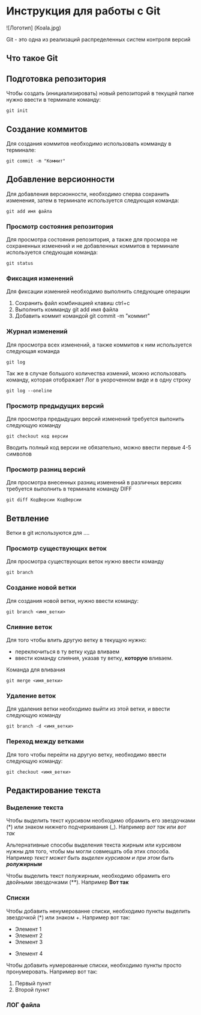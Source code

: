 # **Инструкция для работы с Git**

![Логотип] (Koala.jpg)

Git - это одна из реализаций распределенных систем контроля версий

## Что такое Git


## Подготовка репозитория

Чтобы создать (инициализировать) новый репозиторий в текущей папке нужно ввести в терминале команду:

    git init

## Создание коммитов

Для создания коммитов необходимо использовать комманду в терминале:

    git commit -m "Коммит"

## Добавление версионности

Для добавления версионности, необходимо сперва сохранить изменения, затем в терминале используется следующая команда:

    git add имя файла

### Просмотр состояния репозитория

Для просмотра состояния репозитория, а также для просмора не сохраненных изменений и не добавленных коммитов в терминале используется следующая команда:

    git status

### Фиксация изменений

Для фиксации изменией необходимо выполнить следующие операции

1. Сохранить файл комбинацией клавиш ctrl+c
2. Выполнить комманду git add имя файла
3. Добавить коммит командой git commit -m "коммит"

### Журнал изменений

Для просмотра всех изменений, а также коммитов к ним используется следующая команда

    git log

Так же в случае большого количества измений, можно использовать команду, которая отображает Лог в укороченном виде и в одну строку

    git log --oneline

### Просмотр предыдущих версий

Для просмотра предыдущих версий изменений требуется выпонить следующую команду

    git checkout код версии 

Вводить полный код версии не обязательно, можно ввести первые 4-5 символов

### Просмотр разниц версий

Для просмотра внесенных разниц изменений в различных версиях требуется выполнить в терминале команду DIFF

    git diff КодВерсии КодВерсии

## Ветвление

Ветки в git используются для ....


### Просмотр существующих веток

Для просмотра существующих веток нужно ввести команду 

    git branch

### Создание новой ветки

Для создания новой ветки, нужно ввести команду:

    git branch <имя_ветки>

### Слияние веток

Для того чтобы влить другую ветку в текущую нужно:

- переключиться в ту ветку куда вливаем
- ввести команду слияния, указав ту ветку, **которую** вливаем.

Команда для вливания

    git merge <имя_ветки>

### Удаление веток

Для удаления ветки необходимо выйти из этой ветки, и ввести следующую команду

    git branch -d <имя_ветки>

### Переход между ветками

Для того чтобы перейти на другую ветку, необходимо ввести следующую команду:

    git checkout <имя_ветки>

## Редактирование текста

### Выделение текста

Чтобы выделить текст курсивом необходимо обрамить его звездочками (*) или знаком нижнего подчеркивания (_). Например *вот так* или _вот так_

Альтернативные способы выделения текста жирным или курсивом нужны для того, чтобы мы могли совмещать оба этих способа. Например _текст может быть выделен курсивом и при этом быть **ролужирным**_

Чтобы выделить текст полужирным, необходимо обрамить его двойными звездочками (**). Например **Вот так**

### Списки

Чтобы добавить ненумерованне списки, необходимо пункты выделить звездочкой (*) или знаком +.
Например вот так:
* Элемент 1
* Элемент 2
* Элемент 3
+ Элемент 4

Чтобы добавить нумерованные списки, необходимо пункты просто пронумеровать.
Например вот так:
1. Первый пункт
2. Второй пункт


### ЛОГ файла
